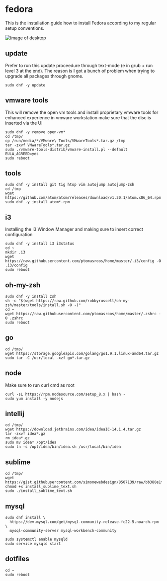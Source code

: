# fedora

This is the installation guide how to install Fedora according to my regular setup conventions.

![Image of desktop](https://raw.githubusercontent.com/ptomasroos/home/master/screenshot.png)

## update

Prefer to run this update proceedure through text-mode (e in grub + run level 3 at the end). The reason is I got a bunch of problem when trying to upgrade all packages through gnome.

```
sudo dnf -y update
```

## vmware tools

This will remove the open vm tools and install proprietary vmware tools for enhanced experience in vmware workstation make sure that the disc is inserted via the UI

```
sudo dnf -y remove open-vm*
cd /tmp/
cp /run/media/*/VMware\ Tools/VMwareTools*.tar.gz /tmp
tar -zxvf VMwareTools*.tar.gz
sudo ./vmware-tools-distrib/vmware-install.pl --default EULA_AGREED=yes
sudo reboot
```

## tools

```
sudo dnf -y install git tig htop vim autojump autojump-zsh
cd /tmp
wget https://github.com/atom/atom/releases/download/v1.20.1/atom.x86_64.rpm
sudo dnf -y install atom*.rpm
```

## i3

Installing the I3 Window Manager and making sure to insert correct configuration

```
sudo dnf -y install i3 i3status
cd ~
mkdir .i3
wget https://raw.githubusercontent.com/ptomasroos/home/master/.i3/config -O .i3/config
sudo reboot
```


## oh-my-zsh
```
sudo dnf -y install zsh
sh -c "$(wget https://raw.github.com/robbyrussell/oh-my-zsh/master/tools/install.sh -O -)"
cd ~
wget https://raw.githubusercontent.com/ptomasroos/home/master/.zshrc -O .zshrc
sudo reboot
```

## go

```
cd /tmp/
wget https://storage.googleapis.com/golang/go1.9.1.linux-amd64.tar.gz
sudo tar -C /usr/local -xzf go*.tar.gz
```

## node
Make sure to run curl cmd as root
```
curl -sL https://rpm.nodesource.com/setup_8.x | bash -
sudo yum install -y nodejs
```

## intellij

```
cd /tmp/
wget https://download.jetbrains.com/idea/ideaIC-14.1.4.tar.gz
tar -zxvf idea*.gz
rm idea*.gz
sudo mv idea* /opt/idea
sudo ln -s /opt/idea/bin/idea.sh /usr/local/bin/idea
```

## sublime
```
cd /tmp/
wget https://gist.githubusercontent.com/simonewebdesign/8507139/raw/bb380e1fb290f75458ec8aa8ec8ba2e1f259d81f/install_sublime_text.sh
chmod +x install_sublime_text.sh
sudo ./install_sublime_text.sh
```

## mysql
```
sudo dnf install \
  https://dev.mysql.com/get/mysql-community-release-fc22-5.noarch.rpm \
  mysql-community-server mysql-workbench-community

sudo systemctl enable mysqld
sudo service mysqld start
```

## dotfiles
```
cd ~
sudo reboot
```
